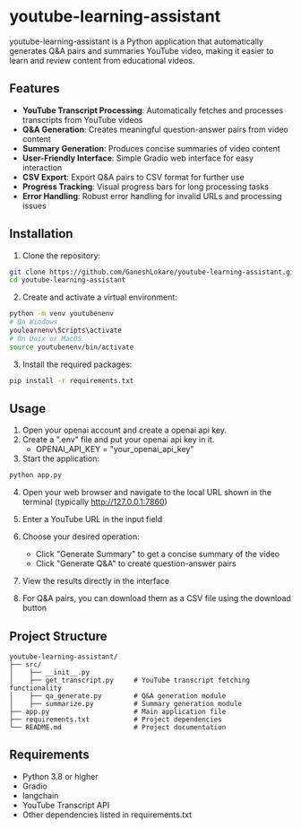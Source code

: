 # youtube-learning-assistant


youtube-learning-assistant is a Python application that automatically generates Q&A pairs and summaries YouTube video, making it easier to learn and review content from educational videos.

## Features

- **YouTube Transcript Processing**: Automatically fetches and processes transcripts from YouTube videos
- **Q&A Generation**: Creates meaningful question-answer pairs from video content
- **Summary Generation**: Produces concise summaries of video content
- **User-Friendly Interface**: Simple Gradio web interface for easy interaction
- **CSV Export**: Export Q&A pairs to CSV format for further use
- **Progress Tracking**: Visual progress bars for long processing tasks
- **Error Handling**: Robust error handling for invalid URLs and processing issues

## Installation

1. Clone the repository:
```bash
git clone https://github.com/GaneshLokare/youtube-learning-assistant.git
cd youtube-learning-assistant
```

2. Create and activate a virtual environment:
```bash
python -m venv youtubenenv
# On Windows
youlearnenv\Scripts\activate
# On Unix or MacOS
source youtubenenv/bin/activate
```

3. Install the required packages:
```bash
pip install -r requirements.txt
```

## Usage

1. Open your openai account and create a openai api key.
2. Create a ".env" file and put your openai api key in it.
    - OPENAI_API_KEY = "your_openai_api_key"
3. Start the application:
```bash
python app.py
```

4. Open your web browser and navigate to the local URL shown in the terminal (typically http://127.0.0.1:7860)

5. Enter a YouTube URL in the input field

6. Choose your desired operation:
   - Click "Generate Summary" to get a concise summary of the video
   - Click "Generate Q&A" to create question-answer pairs
   
7. View the results directly in the interface

8. For Q&A pairs, you can download them as a CSV file using the download button

## Project Structure

```
youtube-learning-assistant/                    
├── src/
│    ├── __init__.py
│    ├── get_transcript.py     # YouTube transcript fetching functionality
│    ├── qa_generate.py        # Q&A generation module
│    ├── summarize.py          # Summary generation module
├── app.py                     # Main application file
├── requirements.txt           # Project dependencies
└── README.md                  # Project documentation
```

## Requirements

- Python 3.8 or higher
- Gradio
- langchain
- YouTube Transcript API
- Other dependencies listed in requirements.txt



